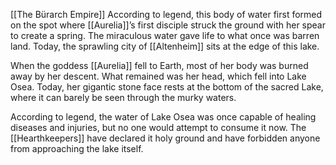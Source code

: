 [[The Bürarch Empire]]
According to legend, this body of water first formed on the spot where [[Aurelia]]’s first disciple struck the ground with her spear to create a spring. The miraculous water gave life to what once was barren land. Today, the sprawling city of [[Altenheim]] sits at the edge of this lake.

When the goddess [[Aurelia]] fell to Earth, most of her body was burned away by her descent. What remained was her head, which fell into Lake Osea. Today, her gigantic stone face rests at the bottom of the sacred Lake, where it can barely be seen through the murky waters.

According to legend, the water of Lake Osea was once capable of healing diseases and injuries, but no one would attempt to consume it now. The [[Hearthkeepers]] have declared it holy ground and have forbidden anyone from approaching the lake itself.
